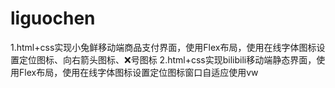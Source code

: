 # liguochen
1.html+css实现小兔鲜移动端商品支付界面，使用Flex布局，使用在线字体图标设置定位图标、向右箭头图标、❌号图标
2.html+css实现bilibili移动端静态界面，使用Flex布局，使用在线字体图标设置定位图标窗口自适应使用vw
